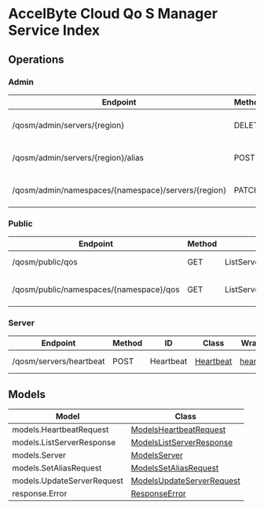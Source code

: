 [//]: # (<< Code generated. DO NOT EDIT!)

[//]: # (<< template file: accelbyte_cloud_py_codegen)

# AccelByte Cloud Qo S Manager Service Index


## Operations

### Admin
| Endpoint | Method | ID | Class | Wrapper | Example |
|---|---|---|---|---|---|
| /qosm/admin/servers/{region} | DELETE | DeleteServer | [DeleteServer](../accelbyte_py_sdk/api/qosm/operations/admin/delete_server.py) | [delete_server](../accelbyte_py_sdk/api/qosm/wrappers/_admin.py) | [accelbyte_py_sdk_cli qosm-delete-server](../samples/cli/accelbyte_py_sdk_cli/qosm/_delete_server.py) |
| /qosm/admin/servers/{region}/alias | POST | SetServerAlias | [SetServerAlias](../accelbyte_py_sdk/api/qosm/operations/admin/set_server_alias.py) | [set_server_alias](../accelbyte_py_sdk/api/qosm/wrappers/_admin.py) | [accelbyte_py_sdk_cli qosm-set-server-alias](../samples/cli/accelbyte_py_sdk_cli/qosm/_set_server_alias.py) |
| /qosm/admin/namespaces/{namespace}/servers/{region} | PATCH | UpdateServerConfig | [UpdateServerConfig](../accelbyte_py_sdk/api/qosm/operations/admin/update_server_config.py) | [update_server_config](../accelbyte_py_sdk/api/qosm/wrappers/_admin.py) | [accelbyte_py_sdk_cli qosm-update-server-config](../samples/cli/accelbyte_py_sdk_cli/qosm/_update_server_config.py) |

### Public
| Endpoint | Method | ID | Class | Wrapper | Example |
|---|---|---|---|---|---|
| /qosm/public/qos | GET | ListServer | [ListServer](../accelbyte_py_sdk/api/qosm/operations/public/list_server.py) | [list_server](../accelbyte_py_sdk/api/qosm/wrappers/_public.py) | [accelbyte_py_sdk_cli qosm-list-server](../samples/cli/accelbyte_py_sdk_cli/qosm/_list_server.py) |
| /qosm/public/namespaces/{namespace}/qos | GET | ListServerPerNamespace | [ListServerPerNamespace](../accelbyte_py_sdk/api/qosm/operations/public/list_server_per_namespace.py) | [list_server_per_namespace](../accelbyte_py_sdk/api/qosm/wrappers/_public.py) | [accelbyte_py_sdk_cli qosm-list-server-per-namespace](../samples/cli/accelbyte_py_sdk_cli/qosm/_list_server_per_namespace.py) |

### Server
| Endpoint | Method | ID | Class | Wrapper | Example |
|---|---|---|---|---|---|
| /qosm/servers/heartbeat | POST | Heartbeat | [Heartbeat](../accelbyte_py_sdk/api/qosm/operations/server/heartbeat.py) | [heartbeat](../accelbyte_py_sdk/api/qosm/wrappers/_server.py) | [accelbyte_py_sdk_cli qosm-heartbeat](../samples/cli/accelbyte_py_sdk_cli/qosm/_heartbeat.py) |


## Models
| Model | Class |
|---|---|
| models.HeartbeatRequest | [ModelsHeartbeatRequest](../accelbyte_py_sdk/api/qosm/models/models_heartbeat_request.py) |
| models.ListServerResponse | [ModelsListServerResponse](../accelbyte_py_sdk/api/qosm/models/models_list_server_response.py) |
| models.Server | [ModelsServer](../accelbyte_py_sdk/api/qosm/models/models_server.py) |
| models.SetAliasRequest | [ModelsSetAliasRequest](../accelbyte_py_sdk/api/qosm/models/models_set_alias_request.py) |
| models.UpdateServerRequest | [ModelsUpdateServerRequest](../accelbyte_py_sdk/api/qosm/models/models_update_server_request.py) |
| response.Error | [ResponseError](../accelbyte_py_sdk/api/qosm/models/response_error.py) |
